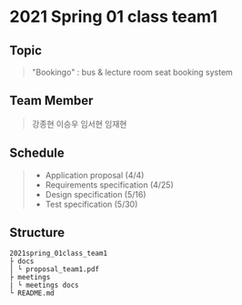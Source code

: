 # 2021 Spring 01 class team1
## Topic
> "Bookingo" : bus & lecture room seat booking system

## Team Member
> 강종현
> 이승우
> 임서현
> 임재현

## Schedule
> + Application proposal (4/4)
> + Requirements specification (4/25)
> + Design specification (5/16)
> + Test specification (5/30)

## Structure
    2021spring_01class_team1
    ├ docs
    │ └ proposal_team1.pdf
    ├ meetings
    | └ meetings docs
    └ README.md
